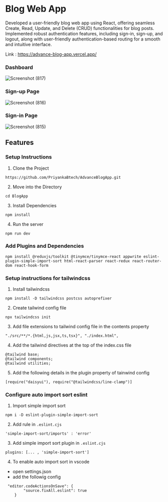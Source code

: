 # Blog Web App

Developed a user-friendly blog web app using React, offering seamless Create, Read, Update, and Delete (CRUD) functionalities for blog posts. Implemented robust authentication features, including sign-in, sign-up, and logout, along with user-friendly authentication-based routing for a smooth and intuitive interface.

Link : https://advance-blog-app.vercel.app/

### Dashboard
![Screenshot (817)](https://github.com/PriyankaBtech/JavaScript_Fundamentals/assets/109729930/f7d1ac56-6fbb-4733-ba0f-3dbf533add63)

### Sign-up Page
![Screenshot (816)](https://github.com/PriyankaBtech/JavaScript_Fundamentals/assets/109729930/510d26df-926b-47af-9766-ad32ceb19382)

### Sign-in Page
![Screenshot (815)](https://github.com/PriyankaBtech/JavaScript_Fundamentals/assets/109729930/cc9bc192-a536-4ac9-a1c6-91b1ecfc70df)


## Features 





### Setup Instructions

1. Clone the Project
```
https://github.com/PriyankaBtech/AdvanceBlogApp.git
```

2. Move into the Directory

```
cd BlogApp
```

3. Install Dependencies

```
npm install
```

4. Run the server

```
npm run dev
```



### Add Plugins and Dependencies

```
npm install @reduxjs/toolkit @tinymce/tinymce-react appwrite eslint-plugin-simple-import-sort html-react-parser react-redux react-router-dom react-hook-form
```



### Setup instructions for tailwindcss

1. Install tailwindcss

```
npm install -D tailwindcss postcss autoprefixer
```

2. Create tailwind config file

```
npx tailwindcss init
```

3. Add file extensions to tailwind config file in the contents property

```
"./src/**/*.{html,js,jsx,ts,tsx}", "./index.html",
```

4. Add the tailwind directives at the top of the index.css file

```
@tailwind base;
@tailwind components;
@tailwind utilities;
```

5. Add the following details in the plugin property of tainwind config

```
[require("daisyui"), require("@tailwindcss/line-clamp")]
```



### Configure auto import sort eslint

1. Import simple import sort

```
npm i -D eslint-plugin-simple-import-sort
```

2. Add rule in `.eslint.cjs`

```
'simple-import-sort/imports' : 'error'
```

3. Add simple import sort plugin in `.eslint.cjs`

```
plugins: [... , 'simple-import-sort']
```

4. To enable auto import sort in vscode
  
  - open settings.json
  - add the followig config
```
 "editor.codeActionsOnSave": {
        "source.fixAll.eslint": true
    }
```




